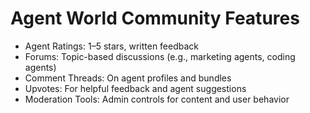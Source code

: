 
# Agent World Community Features

- Agent Ratings: 1–5 stars, written feedback
- Forums: Topic-based discussions (e.g., marketing agents, coding agents)
- Comment Threads: On agent profiles and bundles
- Upvotes: For helpful feedback and agent suggestions
- Moderation Tools: Admin controls for content and user behavior
